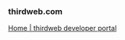 ### thirdweb.com

[Home | thirdweb developer portal](https://portal.thirdweb.com/ "Home | thirdweb developer portal")
